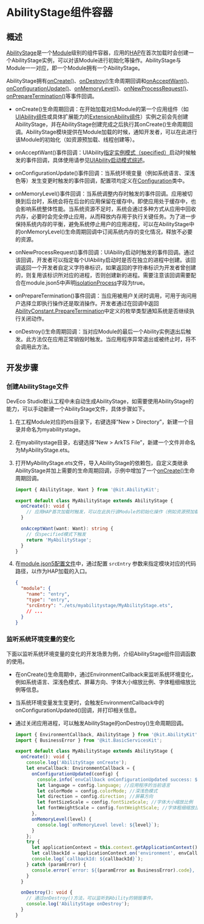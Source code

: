 # AbilityStage组件容器


## 概述

[AbilityStage](../reference/apis-ability-kit/js-apis-app-ability-abilityStage.md)是一个[Module](../quick-start/application-package-overview.md#应用的多module设计机制)级别的组件容器，应用的[HAP](../quick-start/hap-package.md)在首次加载时会创建一个AbilityStage实例，可以对该Module进行初始化等操作。AbilityStage与Module一一对应，即一个Module拥有一个AbilityStage。

AbilityStage拥有[onCreate()](../reference/apis-ability-kit/js-apis-app-ability-abilityStage.md#oncreate)、[onDestroy()](../reference/apis-ability-kit/js-apis-app-ability-abilityStage.md#ondestroy12)生命周期回调和[onAcceptWant()](../reference/apis-ability-kit/js-apis-app-ability-abilityStage.md#onacceptwant)、[onConfigurationUpdate()](../reference/apis-ability-kit/js-apis-app-ability-abilityStage.md#onconfigurationupdate)、[onMemoryLevel()](../reference/apis-ability-kit/js-apis-app-ability-abilityStage.md#onmemorylevel)、[onNewProcessRequest()](../reference/apis-ability-kit/js-apis-app-ability-abilityStage.md#onnewprocessrequest11)、[onPrepareTermination()](../reference/apis-ability-kit/js-apis-app-ability-abilityStage.md#onpreparetermination15)等事件回调。

- onCreate()生命周期回调：在开始加载对应Module的第一个应用组件（如[UIAbility组件](../reference/apis-ability-kit/js-apis-app-ability-uiAbility.md)或具体扩展能力的[ExtensionAbility组件](../reference/apis-ability-kit/js-apis-app-ability-extensionAbility.md)）实例之前会先创建AbilityStage，并在AbilityStage创建完成之后执行其onCreate()生命周期回调。AbilityStage模块提供在Module加载的时候，通知开发者，可以在此进行该Module的初始化（如资源预加载、线程创建等）。

- onAcceptWant()事件回调：UIAbility[指定实例模式（specified）](uiability-launch-type.md#specified启动模式)启动时候触发的事件回调，具体使用请参见[UIAbility启动模式综述](uiability-launch-type.md)。

- onConfigurationUpdate()事件回调：当系统环境变量（例如系统语言、深浅色等）发生变更时触发的事件回调，配置项均定义在[Configuration](../reference/apis-ability-kit/js-apis-app-ability-configuration.md)类中。

- onMemoryLevel()事件回调：当系统调整内存时触发的事件回调。应用被切换到后台时，系统会将在后台的应用保留在缓存中。即使应用处于缓存中，也会影响系统整体性能。当系统资源不足时，系统会通过多种方式从应用中回收内存，必要时会完全停止应用，从而释放内存用于执行关键任务。为了进一步保持系统内存的平衡，避免系统停止用户的应用进程，可以在AbilityStage中的onMemoryLevel()生命周期回调中订阅系统内存的变化情况，释放不必要的资源。

- onNewProcessRequest()事件回调：UIAbility启动时触发的事件回调。通过该回调，开发者可以指定每个UIAbility启动时是否在独立的进程中创建。该回调返回一个开发者自定义字符串标识，如果返回的字符串标识为开发者曾创建的，则复用该标识所对应的进程，否则创建新的进程。需要注意该回调需要配合在module.json5中声明[isolationProcess](../quick-start/module-configuration-file.md#abilities标签)字段为true。

- onPrepareTermination()事件回调：当应用被用户关闭时调用，可用于询问用户选择立即执行操作还是取消操作。开发者通过在回调中返回[AbilityConstant.PrepareTermination](../reference/apis-ability-kit/js-apis-app-ability-abilityConstant.md#preparetermination15)中定义的枚举类型通知系统是否继续执行关闭动作。

- onDestroy()生命周期回调：当对应Module的最后一个Ability实例退出后触发。此方法仅在应用正常销毁时触发。当应用程序异常退出或被终止时，将不会调用此方法。


## 开发步骤

### 创建AbilityStage文件

DevEco Studio默认工程中未自动生成AbilityStage，如需要使用AbilityStage的能力，可以手动新建一个AbilityStage文件，具体步骤如下。


1. 在工程Module对应的ets目录下，右键选择“New &gt; Directory”，新建一个目录并命名为myabilitystage。

2. 在myabilitystage目录，右键选择“New &gt; ArkTS File”，新建一个文件并命名为MyAbilityStage.ets。

3. 打开MyAbilityStage.ets文件，导入AbilityStage的依赖包，自定义类继承AbilityStage并加上需要的生命周期回调，示例中增加了一个[onCreate()](../reference/apis-ability-kit/js-apis-app-ability-abilityStage.md#oncreate)生命周期回调。

    ```ts
    import { AbilityStage, Want } from '@kit.AbilityKit';
    
    export default class MyAbilityStage extends AbilityStage {
      onCreate(): void {
        // 应用HAP首次加载时触发，可以在此执行该Module的初始化操作（例如资源预加载、线程创建等）。
      }

      onAcceptWant(want: Want): string {
        // 仅specified模式下触发
        return 'MyAbilityStage';
      }
    }
    ```

4. 在[module.json5配置文件](../quick-start/module-configuration-file.md)中，通过配置 `srcEntry` 参数来指定模块对应的代码路径，以作为HAP加载的入口。

    ```json
    {
      "module": {
        "name": "entry",
        "type": "entry",
        "srcEntry": "./ets/myabilitystage/MyAbilityStage.ets",
        // ...
      }
    }
    ```

### 监听系统环境变量的变化

下面以监听系统环境变量的变化的开发场景为例，介绍AbilityStage组件回调函数的使用。

- 在onCreate()生命周期中，通过EnvironmentCallback来监听系统环境变化，例如系统语言、深浅色模式、屏幕方向、字体大小缩放比例、字体粗细缩放比例等信息。

- 当系统环境变量发生变更时，会触发EnvironmentCallback中的onConfigurationUpdated()回调，并打印相关信息。

- 通过关闭应用进程，可以触发AbilityStage的onDestroy()生命周期回调。

    ```ts
    import { EnvironmentCallback, AbilityStage } from '@kit.AbilityKit';
    import { BusinessError } from '@kit.BasicServicesKit';

    export default class MyAbilityStage extends AbilityStage {
      onCreate(): void {
        console.log('AbilityStage onCreate');
        let envCallback: EnvironmentCallback = {
          onConfigurationUpdated(config) {
            console.info(`envCallback onConfigurationUpdated success: ${JSON.stringify(config)}`);
            let language = config.language; //应用程序的当前语言
            let colorMode = config.colorMode; //深浅色模式
            let direction = config.direction; //屏幕方向
            let fontSizeScale = config.fontSizeScale; //字体大小缩放比例
            let fontWeightScale = config.fontWeightScale; //字体粗细缩放比例
          },
          onMemoryLevel(level) {
            console.log(`onMemoryLevel level: ${level}`);
          }
        };
        try {
          let applicationContext = this.context.getApplicationContext();
          let callbackId = applicationContext.on('environment', envCallback);
          console.log(`callbackId: ${callbackId}`);
        } catch (paramError) {
          console.error(`error: ${(paramError as BusinessError).code}, ${(paramError as BusinessError).message}`);
        }
      }

      onDestroy(): void {
        // 通过onDestroy()方法，可以监听到Ability的销毁事件。
        console.log('AbilityStage onDestroy');
      }
    }
    ```